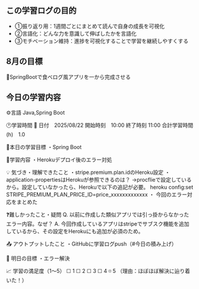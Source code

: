 ## この学習ログの目的
* ①振り返り用：1週間ごとにまとめて読んで自身の成長を可視化
* ②言語化：どんな力を意識して伸ばしたかを言語化
* ③モチベーション維持：進捗を可視化することで学習を継続しやすくする

## 8月の目標
📝SpringBootで食べログ風アプリを一から完成させる

## 今日の学習内容
⚙️言語 Java,Spring Boot

🕐学習時間
📅 日付　2025/08/22
開始時刻　10:00
終了時刻  11:00
合計学習時間(h)　1.0

🎯本日の学習目標
・Spring Boot

📝学習内容
・Herokuデプロイ後のエラー対処

💡 気づき・理解できたこと
・stripe.premium.plan.idのHeroku設定
・application-propertiesはHerokuが参照できるのは？
  →procflieで設定しているから。設定していなかったら、Herokuで以下の追記が必要。
  heroku config:set STRIPE_PREMIUM_PLAN_PRICE_ID=price_xxxxxxxxxxxxx
・ 今回のエラー対応をまとめた

❓難しかったこと・疑問
Q. 以前に作成した類似アプリでは引っ掛からなかったエラー内容。なぜ？
A. 今回作成しているアプリはstripeでサブスク機能を追加しているから、その設定をHerokuにも追加が必須のため。

📤 アウトプットしたこと
・GitHubに学習ログpush（#今日の積み上げ）

🌱 明日の目標
・エラー解決

📈 学習の満足度（1〜5）
☐ 1 ☐ 2 ☐ 3 ☐ 4 ◽️ 5
（理由：ほぼほぼ解決に辿り着いた！）